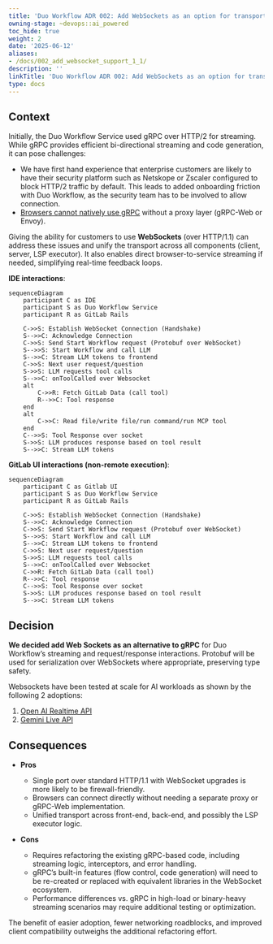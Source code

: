 ```yaml
---
title: 'Duo Workflow ADR 002: Add WebSockets as an option for transport'
owning-stage: ~devops::ai_powered
toc_hide: true
weight: 2
date: '2025-06-12'
aliases:
- /docs/002_add_websocket_support_1_1/
description: ''
linkTitle: 'Duo Workflow ADR 002: Add WebSockets as an option for transport'
type: docs
---
```


## Context

Initially, the Duo Workflow Service used gRPC over HTTP/2 for streaming. While gRPC provides efficient bi-directional streaming and code generation, it can pose challenges:

- We have first hand experience that enterprise customers are likely to have their security platform such as Netskope or Zscaler configured to block HTTP/2 traffic by default. This leads to added onboarding friction with Duo Workflow, as the security team has to be involved to allow connection.
- [Browsers cannot natively use gRPC](https://grpc.io/blog/state-of-grpc-web/#feature-sets) without a proxy layer (gRPC-Web or Envoy).  

Giving the ability for customers to use **WebSockets** (over HTTP/1.1) can address these issues and unify the transport across all components (client, server, LSP executor). It also enables direct browser-to-service streaming if needed, simplifying real-time feedback loops.

**IDE interactions**:

```mermaid
sequenceDiagram
    participant C as IDE
    participant S as Duo Workflow Service
    participant R as GitLab Rails
    
    C->>S: Establish WebSocket Connection (Handshake)
    S-->>C: Acknowledge Connection
    C->>S: Send Start Workflow request (Protobuf over WebSocket)
    S-->>S: Start Workflow and call LLM
    S-->>C: Stream LLM tokens to frontend
    C->>S: Next user request/question
    S->>S: LLM requests tool calls
    S-->>C: onToolCalled over Websocket
    alt
        C->>R: Fetch GitLab Data (call tool)
        R-->>C: Tool response
    end
    alt
        C->>C: Read file/write file/run command/run MCP tool
    end
    C-->>S: Tool Response over socket
    S->>S: LLM produces response based on tool result
    S-->>C: Stream LLM tokens
```

**GitLab UI interactions (non-remote execution)**:

```mermaid
sequenceDiagram
    participant C as Gitlab UI
    participant S as Duo Workflow Service
    participant R as GitLab Rails
    
    C->>S: Establish WebSocket Connection (Handshake)
    S-->>C: Acknowledge Connection
    C->>S: Send Start Workflow request (Protobuf over WebSocket)
    S-->>S: Start Workflow and call LLM
    S-->>C: Stream LLM tokens to frontend
    C->>S: Next user request/question
    S->>S: LLM requests tool calls
    S-->>C: onToolCalled over Websocket
    C->>R: Fetch GitLab Data (call tool)
    R-->>C: Tool response
    C-->>S: Tool Response over socket
    S->>S: LLM produces response based on tool result
    S-->>C: Stream LLM tokens
```

## Decision

**We decided add Web Sockets as an alternative to gRPC** for Duo Workflow’s streaming and request/response interactions. Protobuf will be used for serialization over WebSockets where appropriate, preserving type safety.

Websockets have been tested at scale for AI workloads as shown by the following 2 adoptions:

1. [Open AI Realtime API](https://platform.openai.com/docs/guides/realtime#connect-with-websockets)
2. [Gemini Live API](https://ai.google.dev/gemini-api/docs/live)

## Consequences

- **Pros**
  - Single port over standard HTTP/1.1 with WebSocket upgrades is more likely to be firewall-friendly.  
  - Browsers can connect directly without needing a separate proxy or gRPC-Web implementation.  
  - Unified transport across front-end, back-end, and possibly the LSP executor logic.

- **Cons**
  - Requires refactoring the existing gRPC-based code, including streaming logic, interceptors, and error handling.  
  - gRPC’s built-in features (flow control, code generation) will need to be re-created or replaced with equivalent libraries in the WebSocket ecosystem.  
  - Performance differences vs. gRPC in high-load or binary-heavy streaming scenarios may require additional testing or optimization.  

The benefit of easier adoption, fewer networking roadblocks, and improved client compatibility outweighs the additional refactoring effort.
